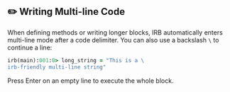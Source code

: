 ## ✏️ Writing Multi-line Code

When defining methods or writing longer blocks, IRB automatically enters multi-line mode after a code delimiter. You can also use a backslash `\` to continue a line:

```ruby
irb(main):001:0> long_string = "This is a \
irb-friendly multi-line string"
```

Press Enter on an empty line to execute the whole block.